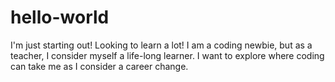 # hello-world
I'm just starting out! Looking to learn a lot!
I am a coding newbie, but as a teacher, I consider myself a life-long learner. I want to explore where coding can take me as I consider a career change.
